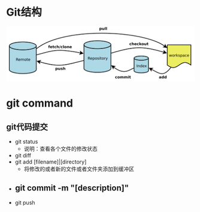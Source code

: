 # Git结构

<img src="./data/git.png" width="800"/>

# git command

## git代码提交
- git status
  - 说明：查看各个文件的修改状态
- git diff
- git add [filename]|[directory]
  - 将修改的或者新的文件或者文件夹添加到缓冲区
- git commit -m "[description]"
  - 
- git push 
